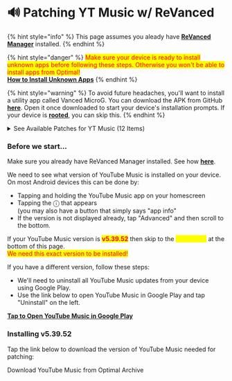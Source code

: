 # 🔊 Patching YT Music w/ ReVanced

{% hint style="info" %}
This page assumes you aleady have [**ReVanced Manager**](installing-revanced-manager.md) installed.&#x20;
{% endhint %}

{% hint style="danger" %}
<mark style="color:red;">Make sure your device is ready to install unknown apps before following these steps. Otherwise you won't be able to install apps from Optimal!</mark> \
[**How to Install Unknown Apps**](installing-unknown-apps.md)
{% endhint %}

{% hint style="warning" %}
To avoid future headaches, you'll want to install a utility app called Vanced MicroG. You can download the APK from GitHub [**here**](https://github.com/TeamVanced/VancedMicroG/releases). Open it once downloaded to start your device's installation prompts. If your device is [**rooted**](../terminology.md#root-rooting-rooted), you can skip this.
{% endhint %}

<details>

<summary>See Available Patches for YT Music (12 Items)</summary>

ReVanced can modify YouTube Music to include 12 patches:

* **Background Play** 0.0.1\
  Enables playing music in the background&#x20;
* **Codecs Unlock** 0.0.1\
  Adds more audio codec options; the new audio codecs usually result in better audio quality&#x20;
* **Compact Header** 0.0.1\
  Hides the music category bar at the top of the homepage
* **Exclusive Audio Playback** 0.0.1\
  Enables the option to play music without video&#x20;
* **Hide Get Premium** 0.0.1\
  Removes all "Get Premium" evidences from the avatar menu&#x20;
* **Minimized Playback Music** 0.0.1\
  Enables minimized playback on "Kids" music&#x20;
* **Music MicroG Support** 0.0.1\
  Allows YouTube ReVanced to run without root and under a different package name
* **Music Video Ads** 0.0.1\
  Removes ads in the music player&#x20;
* **Predictive Back Gesture** 0.0.1\
  Enables the predictive back gesture introduced in Android 13
* **Remove Screenshot Restriction** 0.0.1\
  Removes the restriction of taking screenshots&#x20;
* **Tastebuilder Remover** 0.0.1\
  Removes the "Tell us which artists you like" card from the homescreen
* **Upgrade Button Remover** 0.0.1\
  Removes the upgrade tab from the pivot bar

</details>

### Before we start...

Make sure you already have ReVanced Manager installed. See how [**here**](installing-revanced-manager.md).&#x20;

We need to see what version of YouTube Music is installed on your device. \
On most Android devices this can be done by:

* Tapping and holding the YouTube Music app on your homescreen&#x20;
* Tapping the ⓘ that appears\
  (you may also have a button that simply says "app info"
* If the version is not displayed already, tap "Advanced" and then scroll to the bottom.

If your YouTube Music version is <mark style="color:red;">**v5.39.52**</mark> then skip to the <mark style="color:yellow;">yellow text</mark> at the bottom of this page.\
<mark style="color:red;">We need this exact version to be installed!</mark>&#x20;

If you have a different version, follow these steps:

* We'll need to uninstall all YouTube Music updates from your device using Google Play.&#x20;
* Use the link below to open YouTube Music in Google Play and tap "Uninstall" on the left.&#x20;

[**Tap to Open YouTube Music in Google Play**](market://details?id=com.google.android.apps.youtube.music)&#x20;

### Installing v5.39.52

Tap the link below to download the version of YouTube Music needed for patching:

Download YouTube Music from Optimal Archive
